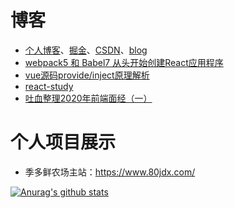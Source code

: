 # 博客
- [个人博客](https://webharry.github.io/)、[掘金](https://juejin.cn/user/2867156542299816/posts)、[CSDN](https://blog.csdn.net/web_harry?spm=1010.2135.3001.5113)、[blog]([bolg](https://github.com/webharry/blog))
- [webpack5 和 Babel7 从头开始创建React应用程序](https://juejin.im/post/6890079766087467015/)
- [vue源码provide/inject原理解析](https://github.com/webharry/blog/issues/2)
- [react-study](https://github.com/webharry/react-study) 
- [吐血整理2020年前端面经（一）](https://juejin.cn/post/6911590352071688200)

# 个人项目展示
- 季多鲜农场主站：https://www.80jdx.com/


[![Anurag's github stats](https://github-readme-stats.vercel.app/api?username=webharry)](https://github.com/webharry/github-readme-stats)

